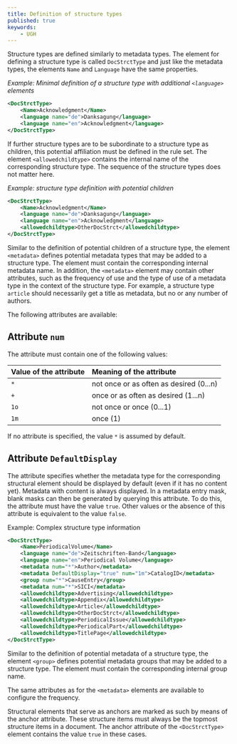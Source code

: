 ```yaml
---
title: Definition of structure types
published: true
keywords:
    - UGH
---
```


Structure types are defined similarly to metadata types. The element for defining a structure type is called `DocStrctType` and just like the metadata types, the elements `Name` and `Language` have the same properties.

_Example: Minimal definition of a structure type with additional `<language>` elements_

```xml
<DocStrctType>
    <Name>Acknowledgment</Name>
    <language name="de">Danksagung</language>
    <language name="en">Acknowledgment</language>
</DocStrctType>
```

If further structure types are to be subordinate to a structure type as children, this potential affiliation must be defined in the rule set. The element `<allowedchildtype>` contains the internal name of the corresponding structure type. The sequence of the structure types does not matter here.

_Example: structure type definition with potential children_

```xml
<DocStrctType>
    <Name>Acknowledgment</Name>
    <language name="de">Danksagung</language>
    <language name="en">Acknowledgment</language>
    <allowedchildtype>OtherDocStrct</allowedchildtype>
</DocStrctType>
```

Similar to the definition of potential children of a structure type, the element `<metadata>` defines potential metadata types that may be added to a structure type. The element must contain the corresponding internal metadata name. In addition, the `<metadata>` element may contain other attributes, such as the frequency of use and the type of use of a metadata type in the context of the structure type. For example, a structure type `article` should necessarily get a title as metadata, but no or any number of authors.

The following attributes are available:

## Attribute `num`

The attribute must contain one of the following values:

| Value of the attribute | Meaning of the attribute |
| :--- | :--- |
| `*` | not once or as often as desired (0...n) |
| `+` | once or as often as desired (1...n) |
| `1o` | not once or once (0...1) |
| `1m` | once (1) |

If no attribute is specified, the value `*` is assumed by default.

## Attribute `DefaultDisplay`

The attribute specifies whether the metadata type for the corresponding structural element should be displayed by default (even if it has no content yet). Metadata with content is always displayed. In a metadata entry mask, blank masks can then be generated by querying this attribute. To do this, the attribute must have the value `true`. Other values or the absence of this attribute is equivalent to the value `false`.

Example: Complex structure type information

```xml
<DocStrctType>
    <Name>PeriodicalVolume</Name>
    <language name="de">Zeitschriften-Band</language>
    <language name="en">Periodical Volume</language>
    <metadata num="*">Author</metadata>
    <metadata DefaultDisplay="true" num="1m">CatalogID</metadata>
    <group num="*">CauseEntry</group>
    <metadata num="*">SICI</metadata>
    <allowedchildtype>Advertising</allowedchildtype>
    <allowedchildtype>Appendix</allowedchildtype>
    <allowedchildtype>Article</allowedchildtype>
    <allowedchildtype>OtherDocStrct</allowedchildtype>
    <allowedchildtype>PeriodicalIssue</allowedchildtype>
    <allowedchildtype>PeriodicalPart</allowedchildtype>
    <allowedchildtype>TitlePage</allowedchildtype>
</DocStrctType>
```

Similar to the definition of potential metadata of a structure type, the element `<group>` defines potential metadata groups that may be added to a structure type. The element must contain the corresponding internal group name.

The same attributes as for the `<metadata>` elements are available to configure the frequency.

Structural elements that serve as anchors are marked as such by means of the anchor attribute. These structure items must always be the topmost structure items in a document. The anchor attribute of the `<DocStrctType>` element contains the value `true` in these cases.

